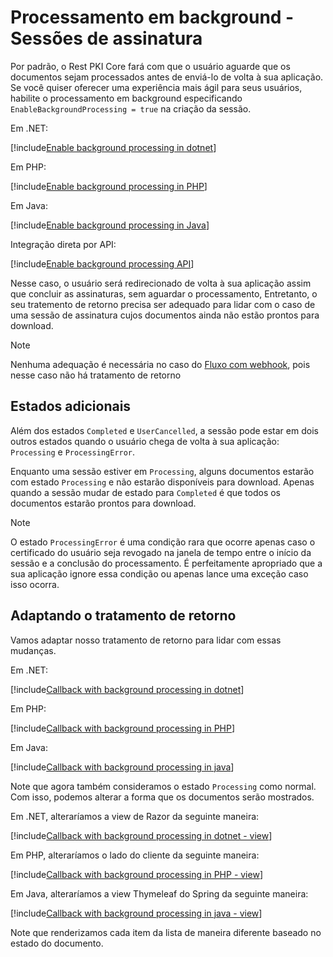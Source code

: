 ﻿# Processamento em background - Sessões de assinatura

Por padrão, o Rest PKI Core fará com que o usuário aguarde que os documentos sejam processados antes de enviá-lo de volta à sua aplicação. Se você quiser oferecer
uma experiência mais ágil para seus usuários, habilite o processamento em background especificando `EnableBackgroundProcessing = true` na criação da sessão.

Em .NET:

[!include[Enable background processing in dotnet](../../../../../../includes/rest-pki/core/signature-sessions/enable-background-processing-dotnet.md)]

Em PHP:

[!include[Enable background processing in PHP](../../../../../../includes/rest-pki/core/signature-sessions/enable-background-processing-php.md)]

Em Java:

[!include[Enable background processing in Java](../../../../../../includes/rest-pki/core/signature-sessions/enable-background-processing-java.md)]

Integração direta por API:

[!include[Enable background processing API](../../../../../../includes/rest-pki/core/signature-sessions/enable-background-processing-api.md)]

Nesse caso, o usuário será redirecionado de volta à sua aplicação assim que concluir as assinaturas, sem aguardar o processamento, Entretanto, o seu tratemento de
retorno precisa ser adequado para lidar com o caso de uma sessão de assinatura cujos documentos ainda não estão prontos para download.

> [!NOTE]
> Nenhuma adequação é necessária no caso do [Fluxo com webhook](index.md#webhook-flow), pois nesse caso não há tratamento de retorno

## Estados adicionais

Além dos estados `Completed` e `UserCancelled`, a sessão pode estar em dois outros estados quando o usuário chega de volta à sua aplicação: `Processing` e
`ProcessingError`.

Enquanto uma sessão estiver em `Processing`, alguns documentos estarão com estado `Processing` e não estarão disponíveis para download. Apenas quando a sessão
mudar de estado para `Completed` é que todos os documentos estarão prontos para download.

> [!NOTE]
> O estado `ProcessingError` é uma condição rara que ocorre apenas caso o certificado do usuário seja revogado na janela de tempo entre o início da sessão
> e a conclusão do processamento. É perfeitamente apropriado que a sua aplicação ignore essa condição ou apenas lance uma exceção caso isso ocorra.

## Adaptando o tratamento de retorno

Vamos adaptar nosso tratamento de retorno para lidar com essas mudanças.

Em .NET:

[!include[Callback with background processing in dotnet](../../../../../../includes/rest-pki/core/signature-sessions/callback-background-processing-dotnet.md)]

Em PHP:

[!include[Callback with background processing in PHP](../../../../../../includes/rest-pki/core/signature-sessions/callback-background-processing-php.md)]

Em Java:

[!include[Callback with background processing in java](../../../../../../includes/rest-pki/core/signature-sessions/callback-background-processing-java.md)]

Note que agora também consideramos o estado `Processing` como normal. Com isso, podemos alterar a forma que os documentos serão mostrados.

Em .NET, alteraríamos a view de Razor da seguinte maneira:

[!include[Callback with background processing in dotnet - view](../../../../../../includes/rest-pki/core/signature-sessions/callback-background-processing-dotnet-view.md)]

Em PHP, alteraríamos o lado do cliente da seguinte maneira: 

[!include[Callback with background processing in PHP - view](../../../../../../includes/rest-pki/core/signature-sessions/callback-background-processing-php-view.md)]

Em Java, alteraríamos a view Thymeleaf do Spring da seguinte maneira: 

[!include[Callback with background processing in java - view](../../../../../../includes/rest-pki/core/signature-sessions/callback-background-processing-java-view.md)]

Note que renderizamos cada item da lista de maneira diferente baseado no estado do documento.
